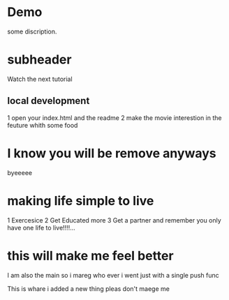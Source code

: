 # Demo

some discription.

# subheader

Watch the next tutorial 

## local development  

1 open  your index.html and the readme 
2 make the movie interestion in the feuture whith some food 

# I know you will be remove anyways 
byeeeee

# making life simple to live 
1 Exercesice 
2 Get Educated more 
3 Get a partner
and remember you only have one life to live!!!!... 

# this will make me feel better 
I am also the main so i mareg who ever i went just with a single push func

This is whare i added a new thing 
pleas don't maege me 

